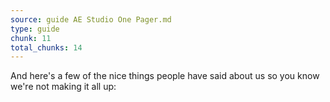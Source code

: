 ```yaml
---
source: guide AE Studio One Pager.md
type: guide
chunk: 11
total_chunks: 14
---
```


And here's a few of the nice things people have said about us so you know we're not making it all up: